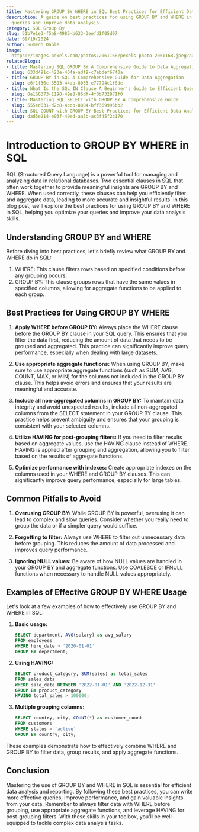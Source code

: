 ```yaml
---
title: Mastering GROUP BY WHERE in SQL Best Practices for Efficient Data Analysis
description: A guide on best practices for using GROUP BY and WHERE in SQL to optimize
  queries and improve data analysis.
category: SQL Group By
slug: 51b7e1e3-f5a8-4985-b633-3eefd1f05d07
date: 09/19/2024
author: Sumedh Dable
image: 
  https://images.pexels.com/photos/2061168/pexels-photo-2061168.jpeg?auto=compress&cs=tinysrgb&w=600
relatedBlogs:
- title: Mastering SQL GROUP BY A Comprehensive Guide to Data Aggregation
  slug: 633d491c-423e-464a-adf9-c7ebdef6740a
- title: GROUP BY in SQL A Comprehensive Guide for Data Aggregation
  slug: e6f1f36c-3503-44ab-8053-e77794c1f8de
- title: What Is the SQL IN Clause A Beginner's Guide to Efficient Querying
  slug: 0e166373-1190-49e8-86df-4f0b732971f0
- title: Mastering SQL SELECT with GROUP BY A Comprehensive Guide
  slug: 555ed631-d2c8-4ccb-8804-bff369995bb2
- title: SQL COUNT with GROUP BY Best Practices for Efficient Data Analysis
  slug: dad5e214-e03f-49ed-aa3b-ac3f45f2c170
---
```


# Introduction to GROUP BY WHERE in SQL

SQL (Structured Query Language) is a powerful tool for managing and analyzing data in relational databases. Two essential clauses in SQL that often work together to provide meaningful insights are GROUP BY and WHERE. When used correctly, these clauses can help you efficiently filter and aggregate data, leading to more accurate and insightful results. In this blog post, we'll explore the best practices for using GROUP BY and WHERE in SQL, helping you optimize your queries and improve your data analysis skills.

## Understanding GROUP BY and WHERE

Before diving into best practices, let's briefly review what GROUP BY and WHERE do in SQL:

1. WHERE: This clause filters rows based on specified conditions before any grouping occurs.
2. GROUP BY: This clause groups rows that have the same values in specified columns, allowing for aggregate functions to be applied to each group.

## Best Practices for Using GROUP BY WHERE

1. **Apply WHERE before GROUP BY:** Always place the WHERE clause before the GROUP BY clause in your SQL query. This ensures that you filter the data first, reducing the amount of data that needs to be grouped and aggregated. This practice can significantly improve query performance, especially when dealing with large datasets.

2. **Use appropriate aggregate functions:** When using GROUP BY, make sure to use appropriate aggregate functions (such as SUM, AVG, COUNT, MAX, or MIN) for the columns not included in the GROUP BY clause. This helps avoid errors and ensures that your results are meaningful and accurate.

3. **Include all non-aggregated columns in GROUP BY:** To maintain data integrity and avoid unexpected results, include all non-aggregated columns from the SELECT statement in your GROUP BY clause. This practice helps prevent ambiguity and ensures that your grouping is consistent with your selected columns.

4. **Utilize HAVING for post-grouping filters:** If you need to filter results based on aggregate values, use the HAVING clause instead of WHERE. HAVING is applied after grouping and aggregation, allowing you to filter based on the results of aggregate functions.

5. **Optimize performance with indexes:** Create appropriate indexes on the columns used in your WHERE and GROUP BY clauses. This can significantly improve query performance, especially for large tables.

## Common Pitfalls to Avoid

1. **Overusing GROUP BY:** While GROUP BY is powerful, overusing it can lead to complex and slow queries. Consider whether you really need to group the data or if a simpler query would suffice.

2. **Forgetting to filter:** Always use WHERE to filter out unnecessary data before grouping. This reduces the amount of data processed and improves query performance.

3. **Ignoring NULL values:** Be aware of how NULL values are handled in your GROUP BY and aggregate functions. Use COALESCE or IFNULL functions when necessary to handle NULL values appropriately.

## Examples of Effective GROUP BY WHERE Usage

Let's look at a few examples of how to effectively use GROUP BY and WHERE in SQL:

1. **Basic usage:**
   ```sql
   SELECT department, AVG(salary) as avg_salary
   FROM employees
   WHERE hire_date > '2020-01-01'
   GROUP BY department;
   ```

2. **Using HAVING:**
   ```sql
   SELECT product_category, SUM(sales) as total_sales
   FROM sales_data
   WHERE sale_date BETWEEN '2022-01-01' AND '2022-12-31'
   GROUP BY product_category
   HAVING total_sales > 100000;
   ```

3. **Multiple grouping columns:**
   ```sql
   SELECT country, city, COUNT(*) as customer_count
   FROM customers
   WHERE status = 'active'
   GROUP BY country, city;
   ```

These examples demonstrate how to effectively combine WHERE and GROUP BY to filter data, group results, and apply aggregate functions.

## Conclusion

Mastering the use of GROUP BY and WHERE in SQL is essential for efficient data analysis and reporting. By following these best practices, you can write more effective queries, improve performance, and gain valuable insights from your data. Remember to always filter data with WHERE before grouping, use appropriate aggregate functions, and leverage HAVING for post-grouping filters. With these skills in your toolbox, you'll be well-equipped to tackle complex data analysis tasks.